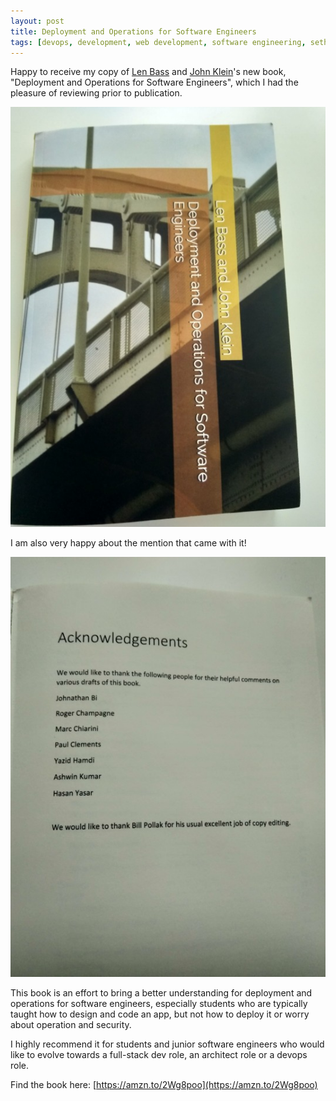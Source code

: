 ```yaml
---
layout: post
title: Deployment and Operations for Software Engineers
tags: [devops, development, web development, software engineering, sethings, operations, security, projects]
---
```

Happy to receive my copy of [Len Bass](https://www.linkedin.com/in/len-bass-7198169/) and [John Klein](https://www.linkedin.com/in/johnrklein/)'s new book, "Deployment and Operations for Software Engineers", which I had the pleasure of reviewing prior to publication.

![](/assets/img/DeploymentAndOperations/cover.jpg)

I am also very happy about the mention that came with it!

![](/assets/img/DeploymentAndOperations/acknowledgement.jpg)

This book is an effort to bring a better understanding for deployment and operations for software engineers, especially students who are typically taught how to design and code an app, but not how to deploy it or worry about operation and security.

I highly recommend it for students and junior software engineers who would like to evolve towards a full-stack dev role, an architect role or a devops role.

Find the book here: [https://amzn.to/2Wg8poo](https://amzn.to/2Wg8poo)

